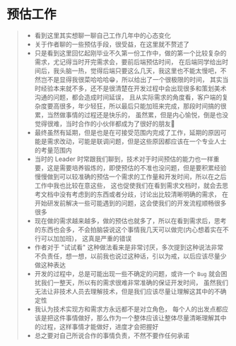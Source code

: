 # 预估工作

> - 看到这里其实想聊一聊自己工作几年中的心态变化
> - 关于作者聊的一些预估手段，很受益，在这里就不赘述了
> - 只是看到这里回忆起刚毕业不久第一份工作中，做的第一个比较复杂的需求，尤记得当时开完需求会，要前后端预估时间，
> 在后端同学给出时间后，我头脑一热，觉得后端只要这么几天，我这里也不能太慢吧，不然岂不是显得我很菜哈哈哈😁，所以给出了一个很极限的时间，
> 其实当时经验本来就不多，还不是很清楚在开发过程中会出现很多和策划美术沟通的问题，都会造成时间延误，
> 且从实际需求的角度看，客户端的复杂度要高很多，年少轻狂，所以最后只能加班来完成，那段时间搞的很累，当然做事情的过程还是快乐的，
> 虽然累，但是内心愉悦，倒是也没觉得很难，当时合作的小伙伴都成为了很好的朋友👬
> - 最终虽然有延期，但是也是在可接受范围内完成了工作，延期的原因可能是需求改动，可能是联调问题，但是这些原因都应该在一个专业人士的考量范围内
> - 当时的 Leader 时常跟我们聊到，技术对于时间预估的能力也一样重要，这是需要培养锻炼的，即使预估的不准也没问题，但是要积累经验
> 慢慢做到可以较准确的预估一个需求的工作量和开发时间，所以在之后工作中我也比较在意这些，
> 这也促使我们在看到需求文档时，就会去思考文档中没有考虑到的东西或者分歧，讨论出比较清晰明确的需求，
> 在开始研发前解决一些可能遇到的问题，这会使我们的开发流程顺畅很多很多
> - 现在做的需求越来越多，做的预估也就多了，所以在看到需求后，思考的东西也会多，不会拍脑袋说这个事情我几天可以做完(内心想着实在不行可以加加班)，
> 这真是严重的错误
> - 作者对于 "试试看" 这种做法看来是非常讨厌，多次提到这种说法非常不负责任，想一想，以前我也说过这种话，引以为戒，以后应该尽量少做这种表达
> - 开发的过程中，总是可能出现一些不确定的问题，或许一个 `Bug` 就会困扰我们一整天，所以有的需求很难非常准确的保证开发时间，
> 虽然我们无法让非技术人员去理解技术，但是我们应该尽量让理解这其中的不确定性
> - 我认为技术实现方和需求方永远都不是对立角色，
> 每个人的出发点都应该是把这件事情做好，那么作为一个整体应该让整体尽量清晰理解其中的过程，这样事情才能做好，进度才会把握好
> - 总之要对自己所说合作的事情负责，不然不要作任何承诺
